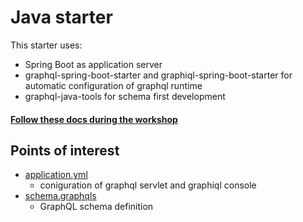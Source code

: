 # Java starter

This starter uses:

- Spring Boot as application server
- graphql-spring-boot-starter and graphiql-spring-boot-starter for automatic configuration of graphql runtime
- graphql-java-tools for schema first development

#### [Follow these docs during the workshop](/2_docs/backend.md)

## Points of interest

- [application.yml](/1_starter/java//src/main/resources/application.yml)
  - coniguration of graphql servlet and graphiql console
- [schema.graphqls](/1_starter/java//src/main/resources/schema.graphqls)
  - GraphQL schema definition
